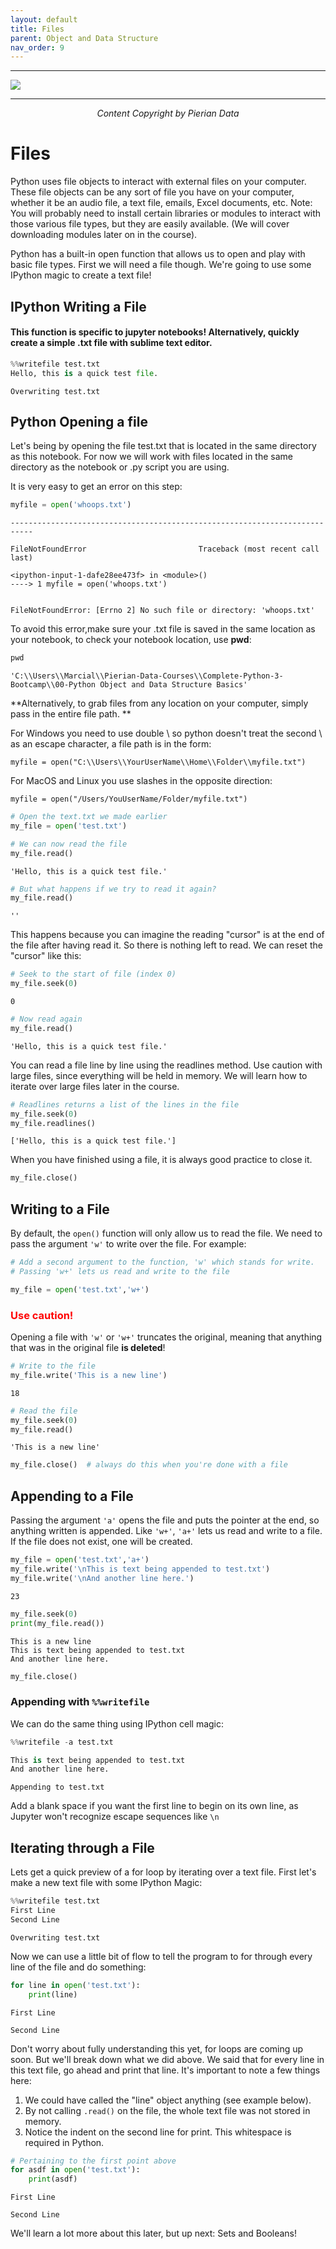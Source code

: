 ```yaml
---
layout: default
title: Files
parent: Object and Data Structure
nav_order: 9
---
```

___

<a href='https://www.udemy.com/user/joseportilla/'><img src='../Pierian_Data_Logo.png'/></a>
___
<center><em>Content Copyright by Pierian Data</em></center>

# Files

Python uses file objects to interact with external files on your computer. These file objects can be any sort of file you have on your computer, whether it be an audio file, a text file, emails, Excel documents, etc. Note: You will probably need to install certain libraries or modules to interact with those various file types, but they are easily available. (We will cover downloading modules later on in the course).

Python has a built-in open function that allows us to open and play with basic file types. First we will need a file though. We're going to use some IPython magic to create a text file!

## IPython Writing a File 
#### This function is specific to jupyter notebooks! Alternatively, quickly create a simple .txt file with sublime text editor.


```python
%%writefile test.txt
Hello, this is a quick test file.
```

    Overwriting test.txt
    

## Python Opening a file

Let's being by opening the file test.txt that is located in the same directory as this notebook. For now we will work with files located in the same directory as the notebook or .py script you are using.

It is very easy to get an error on this step:


```python
myfile = open('whoops.txt')
```


    ---------------------------------------------------------------------------

    FileNotFoundError                         Traceback (most recent call last)

    <ipython-input-1-dafe28ee473f> in <module>()
    ----> 1 myfile = open('whoops.txt')
    

    FileNotFoundError: [Errno 2] No such file or directory: 'whoops.txt'


To avoid this error,make sure your .txt file is saved in the same location as your notebook, to check your notebook location, use **pwd**:


```python
pwd
```




    'C:\\Users\\Marcial\\Pierian-Data-Courses\\Complete-Python-3-Bootcamp\\00-Python Object and Data Structure Basics'



**Alternatively, to grab files from any location on your computer, simply pass in the entire file path. **

For Windows you need to use double \ so python doesn't treat the second \ as an escape character, a file path is in the form:

    myfile = open("C:\\Users\\YourUserName\\Home\\Folder\\myfile.txt")

For MacOS and Linux you use slashes in the opposite direction:

    myfile = open("/Users/YouUserName/Folder/myfile.txt")


```python
# Open the text.txt we made earlier
my_file = open('test.txt')
```


```python
# We can now read the file
my_file.read()
```




    'Hello, this is a quick test file.'




```python
# But what happens if we try to read it again?
my_file.read()
```




    ''



This happens because you can imagine the reading "cursor" is at the end of the file after having read it. So there is nothing left to read. We can reset the "cursor" like this:


```python
# Seek to the start of file (index 0)
my_file.seek(0)
```




    0




```python
# Now read again
my_file.read()
```




    'Hello, this is a quick test file.'



You can read a file line by line using the readlines method. Use caution with large files, since everything will be held in memory. We will learn how to iterate over large files later in the course.


```python
# Readlines returns a list of the lines in the file
my_file.seek(0)
my_file.readlines()
```




    ['Hello, this is a quick test file.']



When you have finished using a file, it is always good practice to close it.


```python
my_file.close()
```

## Writing to a File

By default, the `open()` function will only allow us to read the file. We need to pass the argument `'w'` to write over the file. For example:


```python
# Add a second argument to the function, 'w' which stands for write.
# Passing 'w+' lets us read and write to the file

my_file = open('test.txt','w+')
```

### <strong><font color='red'>Use caution!</font></strong> 
Opening a file with `'w'` or `'w+'` truncates the original, meaning that anything that was in the original file **is deleted**!


```python
# Write to the file
my_file.write('This is a new line')
```




    18




```python
# Read the file
my_file.seek(0)
my_file.read()
```




    'This is a new line'




```python
my_file.close()  # always do this when you're done with a file
```

## Appending to a File
Passing the argument `'a'` opens the file and puts the pointer at the end, so anything written is appended. Like `'w+'`, `'a+'` lets us read and write to a file. If the file does not exist, one will be created.


```python
my_file = open('test.txt','a+')
my_file.write('\nThis is text being appended to test.txt')
my_file.write('\nAnd another line here.')
```




    23




```python
my_file.seek(0)
print(my_file.read())
```

    This is a new line
    This is text being appended to test.txt
    And another line here.
    


```python
my_file.close()
```

### Appending with `%%writefile`
We can do the same thing using IPython cell magic:


```python
%%writefile -a test.txt

This is text being appended to test.txt
And another line here.
```

    Appending to test.txt
    

Add a blank space if you want the first line to begin on its own line, as Jupyter won't recognize escape sequences like `\n`

## Iterating through a File

Lets get a quick preview of a for loop by iterating over a text file. First let's make a new text file with some IPython Magic:


```python
%%writefile test.txt
First Line
Second Line
```

    Overwriting test.txt
    

Now we can use a little bit of flow to tell the program to for through every line of the file and do something:


```python
for line in open('test.txt'):
    print(line)
```

    First Line
    
    Second Line
    

Don't worry about fully understanding this yet, for loops are coming up soon. But we'll break down what we did above. We said that for every line in this text file, go ahead and print that line. It's important to note a few things here:

1. We could have called the "line" object anything (see example below).
2. By not calling `.read()` on the file, the whole text file was not stored in memory.
3. Notice the indent on the second line for print. This whitespace is required in Python.


```python
# Pertaining to the first point above
for asdf in open('test.txt'):
    print(asdf)
```

    First Line
    
    Second Line
    

We'll learn a lot more about this later, but up next: Sets and Booleans!
